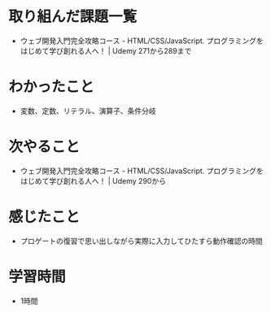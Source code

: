# 取り組んだ課題一覧
- ウェブ開発入門完全攻略コース - HTML/CSS/JavaScript. プログラミングをはじめて学び創れる人へ！ | Udemy 271から289まで

# わかったこと
- 変数、定数、リテラル、演算子、条件分岐

# 次やること
- ウェブ開発入門完全攻略コース - HTML/CSS/JavaScript. プログラミングをはじめて学び創れる人へ！ | Udemy 290から

# 感じたこと
- プロゲートの復習で思い出しながら実際に入力してひたすら動作確認の時間

# 学習時間
- 1時間
